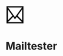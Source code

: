<img src="https://raw.githubusercontent.com/Nekall/Mailtester-front/main/public/logo192.png" width="50" height="50" />      

# Mailtester  